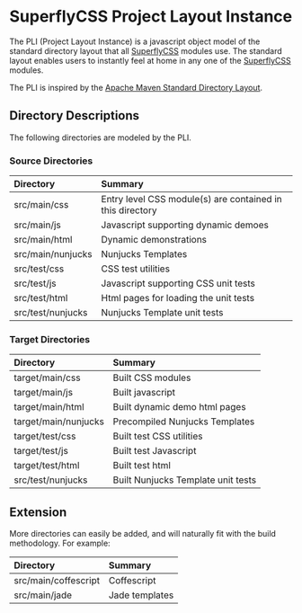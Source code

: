 # SuperflyCSS Project Layout Instance

The PLI (Project Layout Instance) is a javascript object model of the standard directory layout that all [SuperflyCSS](https://github.com/superfly-css/superfly-css/) modules use.  The standard layout enables users to instantly feel at home in any one of the [SuperflyCSS](https://github.com/superfly-css/superfly-css/) modules.

The PLI is inspired by the [Apache Maven Standard Directory Layout](https://maven.apache.org/guides/introduction/introduction-to-the-standard-directory-layout.html).

## Directory Descriptions

The following directories are modeled by the PLI.

### Source Directories

| Directory         | Summary                                                   |
|:------------------|:----------------------------------------------------------|
| src/main/css      | Entry level CSS module(s) are contained in this directory |
| src/main/js       | Javascript supporting dynamic demoes                      |
| src/main/html     | Dynamic demonstrations                                    |
| src/main/nunjucks | Nunjucks Templates                                        |
| src/test/css      | CSS test utilities                                        |
| src/test/js       | Javascript supporting CSS unit tests                      |
| src/test/html     | Html pages for loading the unit tests                     |
| src/test/nunjucks | Nunjucks Template unit tests                              |

### Target Directories

| Directory            | Summary                            |
|:---------------------|:-----------------------------------|
| target/main/css      | Built CSS modules                  |
| target/main/js       | Built javascript                   |
| target/main/html     | Built dynamic demo html pages      |
| target/main/nunjucks | Precompiled Nunjucks Templates     |
| target/test/css      | Built test CSS utilities           |
| target/test/js       | Built test Javascript              |
| target/test/html     | Built test html                    |
| src/test/nunjucks    | Built Nunjucks Template unit tests |

## Extension

More directories can easily be added, and will naturally fit with the build methodology.  For example:

| Directory            | Summary        |
|:---------------------|:---------------|
| src/main/coffescript | Coffescript    |
| src/main/jade        | Jade templates |
